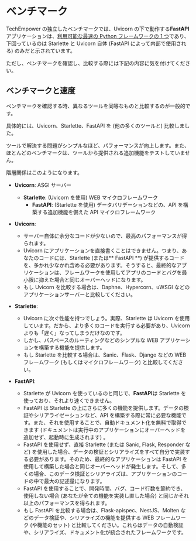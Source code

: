 # ベンチマーク

TechEmpower の独立したベンチマークでは、Uvicorn の下で動作する**FastAPI**アプリケーションは、<a href="https://www.techempower.com/benchmarks/#section=test&runid=7464e520-0dc2-473d-bd34-dbdfd7e85911&hw=ph&test=query&l=zijzen-7" class="external-link" target="_blank">利用可能な最速の Python フレームワークの 1 つ</a>であり、下回っているのは Starlette と Uvicorn 自体 (FastAPI によって内部で使用される) のみだと示されています。

ただし、ベンチマークを確認し、比較する際には下記の内容に気を付けてください。

## ベンチマークと速度

ベンチマークを確認する時、異なるツールを同等なものと比較するのが一般的です。

具体的には、Uvicorn、Starlette、FastAPI を (他の多くのツールと) 比較しました。

ツールで解決する問題がシンプルなほど、パフォーマンスが向上します。また、ほとんどのベンチマークは、ツールから提供される追加機能をテストしていません。

階層関係はこのようになります。

- **Uvicorn**: ASGI サーバー

  - **Starlette**: (Uvicorn を使用) WEB マイクロフレームワーク
    - **FastAPI**: (Starlette を使用) データバリデーションなどの、API を構築する追加機能を備えた API マイクロフレームワーク

- **Uvicorn**:
  - サーバー自体に余分なコードが少ないので、最高のパフォーマンスが得られます。
  - Uvicorn にアプリケーションを直接書くことはできません。つまり、あなたのコードには、Starlette (または** FastAPI **) が提供するコードを、多かれ少なかれ含める必要があります。そうすると、最終的なアプリケーションは、フレームワークを使用してアプリのコードとバグを最小限に抑えた場合と同じオーバーヘッドになります。
  - もし Uvicorn を比較する場合は、Daphne、Hypercorn、uWSGI などのアプリケーションサーバーと比較してください。
- **Starlette**:
  - Uvicorn に次ぐ性能を持つでしょう。実際、Starlette は Uvicorn を使用しています。だから、より多くのコードを実行する必要があり、Uvicorn よりも「遅く」なってしまうだけなのです。
  - しかし、パスベースのルーティングなどのシンプルな WEB アプリケーションを構築する機能を提供します。
  - もし Starlette を比較する場合は、Sanic、Flask、Django などの WEB フレームワーク (もしくはマイクロフレームワーク) と比較してください。
- **FastAPI**:
  - Starlette が Uvicorn を使っているのと同じで、**FastAPI**は Starlette を使っており、それより速くできません。
  - FastAPI は Starlette の上にさらに多くの機能を提供します。データの検証やシリアライゼーションなど、API を構築する際に常に必要な機能です。また、それを使用することで、自動ドキュメント化を無料で取得できます (ドキュメントは実行中のアプリケーションにオーバーヘッドを追加せず、起動時に生成されます) 。
  - FastAPI を使用せず、直接 Starlette (または Sanic, Flask, Responder など) を使用した場合、データの検証とシリアライズをすべて自分で実装する必要があります。そのため、最終的なアプリケーションは FastAPI を使用して構築した場合と同じオーバーヘッドが発生します。そして、多くの場合、このデータ検証とシリアライズは、アプリケーションのコードの中で最大の記述量になります。
  - FastAPI を使用することで、開発時間、バグ、コード行数を節約でき、使用しない場合 (あなたが全ての機能を実装し直した場合) と同じかそれ以上のパフォーマンスを得られます。
  - もし FastAPI を比較する場合は、Flask-apispec、NestJS、Molten などのデータ検証や、シリアライズの機能を提供する WEB フレームワーク (や機能のセット) と比較してください。これらはデータの自動検証や、シリアライズ、ドキュメント化が統合されたフレームワークです。
